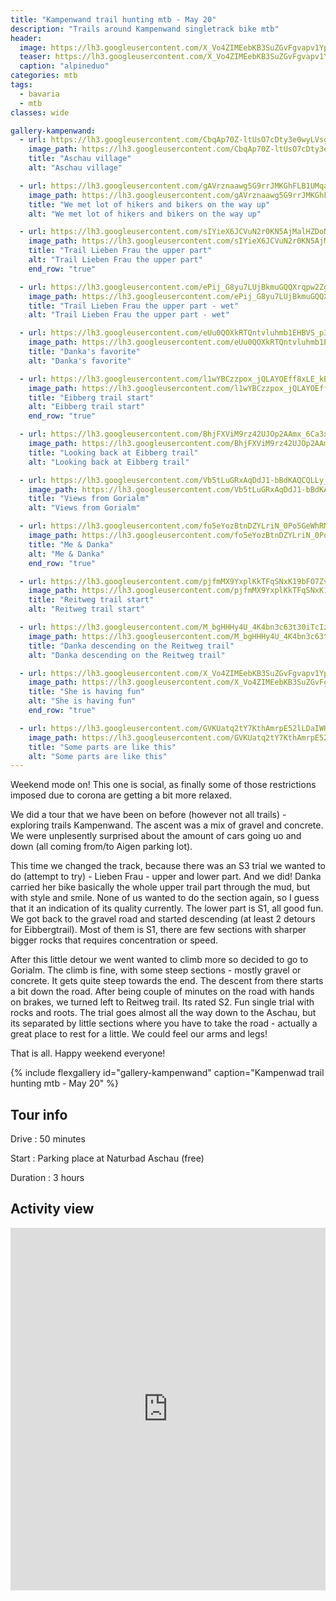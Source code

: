 ```yaml
---
title: "Kampenwand trail hunting mtb - May 20"
description: "Trails around Kampenwand singletrack bike mtb"
header:
  image: https://lh3.googleusercontent.com/X_Vo4ZIMEebKB3SuZGvFgvapv1YplUMjocOHJMhNoEdk6kpefPVGUaB7o624tjNhzCVwZQNwEr6x8qjFXKNHR4Jua8tTxSWFDzr8dFQUR4nVQtN7Dz03IEWaQ-PQK8OzNfVSWDqbiyXzm5-RPCVoKSkaZ_dr8J1Ad4NVWCs9I1zEYqbBTdAKAp8u0Uk5KSfKpwqKv-Ye4sSyiyTUxgi_hvJYkroTkY3TLzdADMXqO1Ik_AN0QXYNCnaf_rjMPRIBEld0PZsuYLA81UZuAKou8B_-Euuc-6MDHuzKTh5dJYSfUER3RYaA0ww4TuOl3LlROCqUf5FT38VXQqCer80d42If4t2qVkI_5nJyqsFykMz9djXjgIZ69tF_73TGqEjyMWrpcSuHlrGPOAYvNKczClIOJJZ7azWFwL7-5qrBy0Pp36rWtgMtLQ8MrJOitTzLbwFVXcpUcN-bzZWEXWjAy8aJoONMBgkTmWMEfVw1qlL4iUR-FJqRCZJxirZGLZRWO30qrvbPr8EzUujphFxoQa5pbgWdiqSRRZoFjfQSFlLAgXeydzhefs79FN0PssdqU9OWIjKX6Bmk888ToweKye9JEcoB6TwyvSzNr8YB5IHNMSAfsxYJxV38mtVBjvjJQEeRw4ER-tmLJs4p41Whr09zTQL-ODkFp6RsJ-bNtQ9_niZVFv0bPJ6svcCurkb4qAJv9qyNKIGf-i6wUa43aEskc61vNpW6RO9OWB7wrGxB0sZbL5lv6A4V=w1548-h1297-no?authuser=0
  teaser: https://lh3.googleusercontent.com/X_Vo4ZIMEebKB3SuZGvFgvapv1YplUMjocOHJMhNoEdk6kpefPVGUaB7o624tjNhzCVwZQNwEr6x8qjFXKNHR4Jua8tTxSWFDzr8dFQUR4nVQtN7Dz03IEWaQ-PQK8OzNfVSWDqbiyXzm5-RPCVoKSkaZ_dr8J1Ad4NVWCs9I1zEYqbBTdAKAp8u0Uk5KSfKpwqKv-Ye4sSyiyTUxgi_hvJYkroTkY3TLzdADMXqO1Ik_AN0QXYNCnaf_rjMPRIBEld0PZsuYLA81UZuAKou8B_-Euuc-6MDHuzKTh5dJYSfUER3RYaA0ww4TuOl3LlROCqUf5FT38VXQqCer80d42If4t2qVkI_5nJyqsFykMz9djXjgIZ69tF_73TGqEjyMWrpcSuHlrGPOAYvNKczClIOJJZ7azWFwL7-5qrBy0Pp36rWtgMtLQ8MrJOitTzLbwFVXcpUcN-bzZWEXWjAy8aJoONMBgkTmWMEfVw1qlL4iUR-FJqRCZJxirZGLZRWO30qrvbPr8EzUujphFxoQa5pbgWdiqSRRZoFjfQSFlLAgXeydzhefs79FN0PssdqU9OWIjKX6Bmk888ToweKye9JEcoB6TwyvSzNr8YB5IHNMSAfsxYJxV38mtVBjvjJQEeRw4ER-tmLJs4p41Whr09zTQL-ODkFp6RsJ-bNtQ9_niZVFv0bPJ6svcCurkb4qAJv9qyNKIGf-i6wUa43aEskc61vNpW6RO9OWB7wrGxB0sZbL5lv6A4V=w800-h300-no?authuser=0
  caption: "alpineduo"
categories: mtb
tags:
  - bavaria
  - mtb
classes: wide

gallery-kampenwand:
  - url: https://lh3.googleusercontent.com/CbqAp70Z-ltUsO7cDty3e0wyLVsgjsC24AxgAb8boAd4eMeGHKKdwtcHVHysUo2AriEf0b12-5SgKcJ08My3bjxhAi4pLaBFB3HQNSUQvCCHM8GxZKQEXSTOeZ7giZMxWsw_2g8rJaMdqU9zXfMTtQ8THHZXqbf0hQxtNRaB4M1EVoK0Z018AUYqD6xVSgd__mZG0HOmX8MK7urbHRiKh-prfCwXb274FaZpPbasMkPA_JrzvqP-NhuXGDngvKLy5ZTThNJqRS5Cd18pUTLNL4ERW2otYZmGQXYM7btQv3Nkm3yW8E49YpEtwqZ8AQjpDoGDf_o8BnEZYz0PH6eLMr6rQdDhlZbPsasItSeh8CZ6QDFpyNUCdcgmP2tKbo834mCwLTzKmUyhwX-k_ZsJOuI18V0AnwJZ5B2FMrNySQ3YsYm6lTUdXw_6seSzFNJLZtPToOp6I4Y4InYfOaHIM2NwWTtANnjR9UYkoghG1iZQQEmWGjXvcCPmodgtAHRILNzQRQslv91cDqH_pZorfeKGJMpA8Jr-Xx6ljwlpsWqGEpOrSO2wzFUzcu5N9RcC8c8gB7sBNaVEGw89y1v1ymI1dNh9t2DvphoGJT9HPXlIt_ZMm1mwiFx7ITLVS3jWE-Oij4K0zCvXbqcqgrs3L8_UNEODoa3Um22W8jZZkx94JeO0lpzVB9r5AlFpV6llcMWwyLpdA6Pc9LtZabS40GNZESOUiM9EVid75fG7Hqc0foxB134nSAHz=w1730-h1297-no?authuser=0
    image_path: https://lh3.googleusercontent.com/CbqAp70Z-ltUsO7cDty3e0wyLVsgjsC24AxgAb8boAd4eMeGHKKdwtcHVHysUo2AriEf0b12-5SgKcJ08My3bjxhAi4pLaBFB3HQNSUQvCCHM8GxZKQEXSTOeZ7giZMxWsw_2g8rJaMdqU9zXfMTtQ8THHZXqbf0hQxtNRaB4M1EVoK0Z018AUYqD6xVSgd__mZG0HOmX8MK7urbHRiKh-prfCwXb274FaZpPbasMkPA_JrzvqP-NhuXGDngvKLy5ZTThNJqRS5Cd18pUTLNL4ERW2otYZmGQXYM7btQv3Nkm3yW8E49YpEtwqZ8AQjpDoGDf_o8BnEZYz0PH6eLMr6rQdDhlZbPsasItSeh8CZ6QDFpyNUCdcgmP2tKbo834mCwLTzKmUyhwX-k_ZsJOuI18V0AnwJZ5B2FMrNySQ3YsYm6lTUdXw_6seSzFNJLZtPToOp6I4Y4InYfOaHIM2NwWTtANnjR9UYkoghG1iZQQEmWGjXvcCPmodgtAHRILNzQRQslv91cDqH_pZorfeKGJMpA8Jr-Xx6ljwlpsWqGEpOrSO2wzFUzcu5N9RcC8c8gB7sBNaVEGw89y1v1ymI1dNh9t2DvphoGJT9HPXlIt_ZMm1mwiFx7ITLVS3jWE-Oij4K0zCvXbqcqgrs3L8_UNEODoa3Um22W8jZZkx94JeO0lpzVB9r5AlFpV6llcMWwyLpdA6Pc9LtZabS40GNZESOUiM9EVid75fG7Hqc0foxB134nSAHz=w400-h300-no?authuser=0
    title: "Aschau village"
    alt: "Aschau village"

  - url: https://lh3.googleusercontent.com/gAVrznaawg5G9rrJMKGhFLB1UMqamjwbIi0EDFh8a51lAUpJ6i1ji3V2neslyIktZC-I8dYJkpSW5UF6rlmHRUeOo7VjFRl6X5cxciS8kygPRSNTBLXJoZmjPBqm3XzSTldv1suetoNeV_6iB5Xc4u-8WWAcCbiVdfTTS5hp237YbEBvrimdNAGFgGpEwEyCt6RILgP6Evx2PyRYNMXGYvfeAIw_mHIHeGiUSLooENQja0D9cD5AYuB1TRxhogXeaq7weHWUUMmZ1nxwL_eN20R5f4JzpYcFSBicCR1YUD66zrBfFCLEvjpsJ2Ee7Qk7DtcVKPW9Kw4UXjMzI6KCoOc9zYm9hQbI0AwhhUtzzr71a4wzcQhsl2Gr5fwowrAy2B4gi9eYfNs5_5ab33-1LrsJBCJxVfnCmKsiTrOILWwA4wRh-kUZ52GRHPhaFEIf47O9IniIJ9Vm_fRib4e1o8uKWKeUbpqYi9Fg3US_T0yJLYLYl8zO1i_eBy7-tNbsbh56VAKjzaIQUNRNida_3Y4FFTub-sTh3WP1m9-ZZz381OERmUVKI2tnTIvMz4Q1B_S7voApunScSbBPuiUoXOZHXaO46VLKhO3HHNBEQmbNAdLRJcBHWzzKIf54Bqtx_dEojbb5aZya09G9-Z2Vzy-ibmKCnYaJHYAtmKytRDyBJNcxVK_e1W1XDCDi98qAz7S4QdxfIBHQj3kkuSprfpFryvUkHVMn83NHiEvkuc-atpf-sApRB9VQ=w973-h1297-no?authuser=0
    image_path: https://lh3.googleusercontent.com/gAVrznaawg5G9rrJMKGhFLB1UMqamjwbIi0EDFh8a51lAUpJ6i1ji3V2neslyIktZC-I8dYJkpSW5UF6rlmHRUeOo7VjFRl6X5cxciS8kygPRSNTBLXJoZmjPBqm3XzSTldv1suetoNeV_6iB5Xc4u-8WWAcCbiVdfTTS5hp237YbEBvrimdNAGFgGpEwEyCt6RILgP6Evx2PyRYNMXGYvfeAIw_mHIHeGiUSLooENQja0D9cD5AYuB1TRxhogXeaq7weHWUUMmZ1nxwL_eN20R5f4JzpYcFSBicCR1YUD66zrBfFCLEvjpsJ2Ee7Qk7DtcVKPW9Kw4UXjMzI6KCoOc9zYm9hQbI0AwhhUtzzr71a4wzcQhsl2Gr5fwowrAy2B4gi9eYfNs5_5ab33-1LrsJBCJxVfnCmKsiTrOILWwA4wRh-kUZ52GRHPhaFEIf47O9IniIJ9Vm_fRib4e1o8uKWKeUbpqYi9Fg3US_T0yJLYLYl8zO1i_eBy7-tNbsbh56VAKjzaIQUNRNida_3Y4FFTub-sTh3WP1m9-ZZz381OERmUVKI2tnTIvMz4Q1B_S7voApunScSbBPuiUoXOZHXaO46VLKhO3HHNBEQmbNAdLRJcBHWzzKIf54Bqtx_dEojbb5aZya09G9-Z2Vzy-ibmKCnYaJHYAtmKytRDyBJNcxVK_e1W1XDCDi98qAz7S4QdxfIBHQj3kkuSprfpFryvUkHVMn83NHiEvkuc-atpf-sApRB9VQ=w300-h400-no?authuser=0
    title: "We met lot of hikers and bikers on the way up"
    alt: "We met lot of hikers and bikers on the way up"

  - url: https://lh3.googleusercontent.com/sIYieX6JCVuN2r0KN5AjMalHZDoNAb_XxWsqKSVhySepF9cqZQ4LMdvYbT4cwnKsubveIICEv4gnZxiAqoid0nT4iBgteGArxCpRuDKySg2PYY7eVJBMdp-f3RhHcts9Pf_NhMe_u31si1lwWUKbO2f6rlgj75sWvgupGA4yJYS7veVKbTl6cnzU8thAccEUH9JjMKc2EmfENTFcD5g1P1tC_Mb9ZDzyVtI_xez6faLex-Uq7hjEfd3H7Wh0m1dBXCNUrVFiz5d5Og1K4LjzC4swHwy_tW5aBAw2qTFgFn625IqvT6pnlRc1406NJO08OeESQ1th8jnbSmcx8BtXXEmeqbJJhDqY5XQMZYKvABRlZ5SphFF16x1zv_b1yrID0R21JK2GPeQiZPOF2WeY1pCVCz6VlOIIpgOyiWR079PvYl2o-IhhJ6cg5ACxlfPoJx3_OZycFW8lM6iOsAiDCvtuMVpi0ncp82TEkUR7h8M1vqBkksoxc8NQQlrsrnf7D7DvCFjQnbOeUCwSHPxybGYZWk5BuKyfxfo3VkjCiLnqZ0RGkSEuq0UP0I3w3Gvv_5_fWQ85acI1QIVhluD1FubPs84jT4soPQaCyBmYZzFzJYUSF3DNwRpJCc9hhAFLwFZPT_xmDMm5oVMCucKya0gKlq_MgKS_x5NIebe58sFueDKkrQZv1vN71vR4YD0wgYX2Mt64mAkLdRpMRX7WEWZN1-hmSmnVgpzh-lQdDlfvnkaf6cR_NLna=w973-h1297-no?authuser=0
    image_path: https://lh3.googleusercontent.com/sIYieX6JCVuN2r0KN5AjMalHZDoNAb_XxWsqKSVhySepF9cqZQ4LMdvYbT4cwnKsubveIICEv4gnZxiAqoid0nT4iBgteGArxCpRuDKySg2PYY7eVJBMdp-f3RhHcts9Pf_NhMe_u31si1lwWUKbO2f6rlgj75sWvgupGA4yJYS7veVKbTl6cnzU8thAccEUH9JjMKc2EmfENTFcD5g1P1tC_Mb9ZDzyVtI_xez6faLex-Uq7hjEfd3H7Wh0m1dBXCNUrVFiz5d5Og1K4LjzC4swHwy_tW5aBAw2qTFgFn625IqvT6pnlRc1406NJO08OeESQ1th8jnbSmcx8BtXXEmeqbJJhDqY5XQMZYKvABRlZ5SphFF16x1zv_b1yrID0R21JK2GPeQiZPOF2WeY1pCVCz6VlOIIpgOyiWR079PvYl2o-IhhJ6cg5ACxlfPoJx3_OZycFW8lM6iOsAiDCvtuMVpi0ncp82TEkUR7h8M1vqBkksoxc8NQQlrsrnf7D7DvCFjQnbOeUCwSHPxybGYZWk5BuKyfxfo3VkjCiLnqZ0RGkSEuq0UP0I3w3Gvv_5_fWQ85acI1QIVhluD1FubPs84jT4soPQaCyBmYZzFzJYUSF3DNwRpJCc9hhAFLwFZPT_xmDMm5oVMCucKya0gKlq_MgKS_x5NIebe58sFueDKkrQZv1vN71vR4YD0wgYX2Mt64mAkLdRpMRX7WEWZN1-hmSmnVgpzh-lQdDlfvnkaf6cR_NLna=w300-h400-no?authuser=0
    title: "Trail Lieben Frau the upper part"
    alt: "Trail Lieben Frau the upper part"
    end_row: "true"

  - url: https://lh3.googleusercontent.com/ePij_G8yu7LUjBkmuGQQXrqpw2ZgIAs1tsvGQ2cO3Zs49_yrxm0WAKmxW9ZRlG9pE1PVSDMoG17G3NS1WoGLVlIaqXipsyNgmn8q6e1__NZtYsmIvPy7n6F4AU3_5yP_VNkOE3K_qWPetSsJMwM3yxAII_TcX2-QUKKl7xT7SzEE4bCcG5S_k6-eXU76n4qRhYVVhEDf-z_pvPsHcFMpboAIvo4caN4gaJCxaZa43DrFyTIBuL30vIe2uT2LUAtPMQ3KZQkYkhI8WWejQxgvUe9MF19U0S8gdhJrsfhre1bNdBPbUfo98kUCuwCnMJBaRbNk3OJi8sRAgd2t_zm6owuYtC-P4IqsKylnpk5VV0oSuiY8k_D-n3loZHb50uBw7n6SuaZ-KWn-bb1sYp55WgNptpCl7lzwuVTr-uDzdLRPJt14wMxTftncjtdMivtghmG9MqS_JaMbukoslTxF4SNucB0-fIANrOV8CTEZ_o1KFXhGgCbN8gO7GY8KShH7Ai_sd10Qk6yIfx0TpMOXN6tlssNHwwsjYGUR1mPZ7COXrXSnM__c9lKGP6uG9EOwoZ3dSbVeuBpRvBEski943KCL42ucD4ffNkr4yUKtqF_-lfWLNlg0MrXRItS82-f_Ud8f6P77CiMMpYDECjArd4ABeJAqXKxILOlfcvmF_QEnAR2bOOvum-ZLgfwY5BN85Ok32dsxNL1EvG0D_DwO1lJlrKTv7a_yg-TdAC-zA3I8CWwL9p3vBi3E=w973-h1297-no?authuser=0
    image_path: https://lh3.googleusercontent.com/ePij_G8yu7LUjBkmuGQQXrqpw2ZgIAs1tsvGQ2cO3Zs49_yrxm0WAKmxW9ZRlG9pE1PVSDMoG17G3NS1WoGLVlIaqXipsyNgmn8q6e1__NZtYsmIvPy7n6F4AU3_5yP_VNkOE3K_qWPetSsJMwM3yxAII_TcX2-QUKKl7xT7SzEE4bCcG5S_k6-eXU76n4qRhYVVhEDf-z_pvPsHcFMpboAIvo4caN4gaJCxaZa43DrFyTIBuL30vIe2uT2LUAtPMQ3KZQkYkhI8WWejQxgvUe9MF19U0S8gdhJrsfhre1bNdBPbUfo98kUCuwCnMJBaRbNk3OJi8sRAgd2t_zm6owuYtC-P4IqsKylnpk5VV0oSuiY8k_D-n3loZHb50uBw7n6SuaZ-KWn-bb1sYp55WgNptpCl7lzwuVTr-uDzdLRPJt14wMxTftncjtdMivtghmG9MqS_JaMbukoslTxF4SNucB0-fIANrOV8CTEZ_o1KFXhGgCbN8gO7GY8KShH7Ai_sd10Qk6yIfx0TpMOXN6tlssNHwwsjYGUR1mPZ7COXrXSnM__c9lKGP6uG9EOwoZ3dSbVeuBpRvBEski943KCL42ucD4ffNkr4yUKtqF_-lfWLNlg0MrXRItS82-f_Ud8f6P77CiMMpYDECjArd4ABeJAqXKxILOlfcvmF_QEnAR2bOOvum-ZLgfwY5BN85Ok32dsxNL1EvG0D_DwO1lJlrKTv7a_yg-TdAC-zA3I8CWwL9p3vBi3E=w300-h400-no?authuser=0
    title: "Trail Lieben Frau the upper part - wet"
    alt: "Trail Lieben Frau the upper part - wet"

  - url: https://lh3.googleusercontent.com/eUu0QOXkRTQntvluhmb1EHBVS_p3qM262uriYdsyRlggW4iqNK2hrmcfOQ03CDPArN_C88qsULhE8R46jqLv4gIk8bydP2kdyRUkKi-0y2d5VfDAWb4voRyxqZvocBl-qv0PpYuuSX3rDENDdciiIUpej1cDQCKPdrpHEUQ_5QIV8unxjEikXKLDsdT4i2Z4hDC1Z_cExOIl4opMSD5k2NRPFi_Y9HmBZMLaZce5Z7k-QK5_12Pp6o1V8LiAHN1SgPN6m76rN67FhmEv9QpyeUf3FhdVDutZuCP6_8hNPscDhI4kuEZpgj5QgEYEfFxcf5gscwofs-0QbeFpy65mWJnX45rQF7qzKQJUcf_K327jNeO5uzvTg_SgOTG5iMbK5zp8FyxArJoOlV18erXvHVZMxfk-6G2RbeUPDeZMVDP79KcyIBknvl3k9kl17lhHv7qfgX6AzA6igtSRtM0zfjeTaPimew3LihmLDZrlmCLieRJKfZmTvIN1_2DeH-bvfpKT28-ynQ-WLn7bKTG2TOaDYgwBs8QGRBZHIa0Esh_RnmyMUiQkDD1bpw4IGfXK1c1d-3jKuaiQwmtM6oVItHw1Oxfo1kqEY7uwwY6vBoY0xth0U3FCCcA7O9S_i3pM5PnYNFp-HnQu6QSC50tW3Had838aTBrEyFyOuq5GugRfNdFWUfp28u4ECcw1DkxO4tuBm8JAjVOWUIqVlV0HSmmwb8A8olOBF-Iej8DiPoYzxZABBWTzHmhJ=w973-h1297-no?authuser=0
    image_path: https://lh3.googleusercontent.com/eUu0QOXkRTQntvluhmb1EHBVS_p3qM262uriYdsyRlggW4iqNK2hrmcfOQ03CDPArN_C88qsULhE8R46jqLv4gIk8bydP2kdyRUkKi-0y2d5VfDAWb4voRyxqZvocBl-qv0PpYuuSX3rDENDdciiIUpej1cDQCKPdrpHEUQ_5QIV8unxjEikXKLDsdT4i2Z4hDC1Z_cExOIl4opMSD5k2NRPFi_Y9HmBZMLaZce5Z7k-QK5_12Pp6o1V8LiAHN1SgPN6m76rN67FhmEv9QpyeUf3FhdVDutZuCP6_8hNPscDhI4kuEZpgj5QgEYEfFxcf5gscwofs-0QbeFpy65mWJnX45rQF7qzKQJUcf_K327jNeO5uzvTg_SgOTG5iMbK5zp8FyxArJoOlV18erXvHVZMxfk-6G2RbeUPDeZMVDP79KcyIBknvl3k9kl17lhHv7qfgX6AzA6igtSRtM0zfjeTaPimew3LihmLDZrlmCLieRJKfZmTvIN1_2DeH-bvfpKT28-ynQ-WLn7bKTG2TOaDYgwBs8QGRBZHIa0Esh_RnmyMUiQkDD1bpw4IGfXK1c1d-3jKuaiQwmtM6oVItHw1Oxfo1kqEY7uwwY6vBoY0xth0U3FCCcA7O9S_i3pM5PnYNFp-HnQu6QSC50tW3Had838aTBrEyFyOuq5GugRfNdFWUfp28u4ECcw1DkxO4tuBm8JAjVOWUIqVlV0HSmmwb8A8olOBF-Iej8DiPoYzxZABBWTzHmhJ=w300-h400-no?authuser=0
    title: "Danka's favorite"
    alt: "Danka's favorite"

  - url: https://lh3.googleusercontent.com/l1wYBCzzpox_jQLAYOEff8xLE_kBsuzqa8znSfi-KtpHxAnlt1jcgaud1wAhKSZaSx92V8WIRAxLXUT0uF6bI3BSIxO0ITamUsmDmfJfZfhOHyn2TqaMxTPM2n2O-u97ccrHOh8-hCjOZ9az9Hp8PXVxo06slw-tLdY5wkyfVa0nMnJqqHADBC2KZK7VjHzIMMmIdZIWGOeaFZ0LYDsnh8PtU5bNIWQ_wx6Dry1DC3DMPG8JLx0PEYnWOOjP9tGKivooKQ0_hD7w0iiHnrEYRZ5aav0iKOYIZEboUHeIlr4qq55dRTaNVXeV7VEfBia6wBHxdzqTEGeHCnDXrPyJrPsGVm4HbkQEK9j2oPp3pJ7VDdfX_Bi6Bjqk7GPcYqfO651pwMo3lxtpztLn9JFszpp1MhXh_lE4wBCk2cAvN2W5nr9vGUgauKEY-qJOmI_G-bB3GsMMtBz4zpxYUKZfX2o_m8ZsvW13kFWMXrFBm8XY44U13BsltUM9IgmDsxG_7WRVjWTf9Fx74ShGqXLNzyPK4ZzjsXA366pmKSVw2ggQgdXk2JxWImp6FAfHo9yG8lmSGGifFED3vUQAd7MrrGRNGGA9KTgPyW8YpLtlmN05cKRxSfEyi0jtNnNCHvxwClHXsOQEWMiBzQLMig6gAiIixwMrm4SFDXGqXvYmCRy8IzX5YsRzqINxiYWBK39Rbpd7m8xaNvPTrj_86ePkBnoqva5ZkU9TV8XgKe-5LtDwFmrTLVqTC3aY=w973-h1297-no?authuser=0
    image_path: https://lh3.googleusercontent.com/l1wYBCzzpox_jQLAYOEff8xLE_kBsuzqa8znSfi-KtpHxAnlt1jcgaud1wAhKSZaSx92V8WIRAxLXUT0uF6bI3BSIxO0ITamUsmDmfJfZfhOHyn2TqaMxTPM2n2O-u97ccrHOh8-hCjOZ9az9Hp8PXVxo06slw-tLdY5wkyfVa0nMnJqqHADBC2KZK7VjHzIMMmIdZIWGOeaFZ0LYDsnh8PtU5bNIWQ_wx6Dry1DC3DMPG8JLx0PEYnWOOjP9tGKivooKQ0_hD7w0iiHnrEYRZ5aav0iKOYIZEboUHeIlr4qq55dRTaNVXeV7VEfBia6wBHxdzqTEGeHCnDXrPyJrPsGVm4HbkQEK9j2oPp3pJ7VDdfX_Bi6Bjqk7GPcYqfO651pwMo3lxtpztLn9JFszpp1MhXh_lE4wBCk2cAvN2W5nr9vGUgauKEY-qJOmI_G-bB3GsMMtBz4zpxYUKZfX2o_m8ZsvW13kFWMXrFBm8XY44U13BsltUM9IgmDsxG_7WRVjWTf9Fx74ShGqXLNzyPK4ZzjsXA366pmKSVw2ggQgdXk2JxWImp6FAfHo9yG8lmSGGifFED3vUQAd7MrrGRNGGA9KTgPyW8YpLtlmN05cKRxSfEyi0jtNnNCHvxwClHXsOQEWMiBzQLMig6gAiIixwMrm4SFDXGqXvYmCRy8IzX5YsRzqINxiYWBK39Rbpd7m8xaNvPTrj_86ePkBnoqva5ZkU9TV8XgKe-5LtDwFmrTLVqTC3aY=w300-h400-no?authuser=0
    title: "Eibberg trail start"
    alt: "Eibberg trail start"
    end_row: "true"

  - url: https://lh3.googleusercontent.com/BhjFXViM9rz42UJOp2AAmx_6Ca3xytQ3lSkaKRN2byXoJkQx-whN_ENpOd_lQvJy7y0re_EOMjDNSZNIxrFRB4adf5-K-JsTmoKlDNplyUY6zOl683bxdciDe8zsH89RIsKp25OiIlQb1N-hqA-A2idc6Xd3YmkbOjam7QljOOaaufiryNMhHTQolIzGjLAfH_7DPkEReLgd2R1o3LPjjQZSqORtt6z1Ne8mIbV0SbIxN7Z-XeSuCHdSowS1Zp-Nd0tlTV0IeI81I_2gq_fjv5KD0c515fHeFBzfWPrf5z6R-6TVnLOoHpjhUSG1lPADactFbXLep5-7Wtc1pa0AN27Om-CjTdqKNrTXCmXiH2yShdoCjrEDl1UDnKncOLdASgSH23KYrUZegif4002Nxza8mY7gciukVqeDEnpJp2jAoqV103spWngPyJ42_iqMH6iruLTHGuv8zKoaHQQj5QTRi3GO_F2MPO1fOPtucblBjZgZCYuBABAYDwd-LBQ-t51RzM2PP10u7sOACi39jW45CEWJjagAv2t6IMzYWIfKRIiDJWxzOV5DlmC0IQc575AIlan6Q54sYnA1zegHuIjAWWI6ZCA_K4Ti7CVch-SLOC0BYWEzbIVb6Ld_syPnwrQAFImgWz2q3pAoSiyquKBLTymCb20kx3hTLrM2EQxsiAldAgZwdhs2mWTpAqmcF0Js28rxLPMNcKS_LOUvJnmeyWkhD2aaUmiJSiuFqtzJgDxB8O8YrGVZ=w973-h1297-no?authuser=0
    image_path: https://lh3.googleusercontent.com/BhjFXViM9rz42UJOp2AAmx_6Ca3xytQ3lSkaKRN2byXoJkQx-whN_ENpOd_lQvJy7y0re_EOMjDNSZNIxrFRB4adf5-K-JsTmoKlDNplyUY6zOl683bxdciDe8zsH89RIsKp25OiIlQb1N-hqA-A2idc6Xd3YmkbOjam7QljOOaaufiryNMhHTQolIzGjLAfH_7DPkEReLgd2R1o3LPjjQZSqORtt6z1Ne8mIbV0SbIxN7Z-XeSuCHdSowS1Zp-Nd0tlTV0IeI81I_2gq_fjv5KD0c515fHeFBzfWPrf5z6R-6TVnLOoHpjhUSG1lPADactFbXLep5-7Wtc1pa0AN27Om-CjTdqKNrTXCmXiH2yShdoCjrEDl1UDnKncOLdASgSH23KYrUZegif4002Nxza8mY7gciukVqeDEnpJp2jAoqV103spWngPyJ42_iqMH6iruLTHGuv8zKoaHQQj5QTRi3GO_F2MPO1fOPtucblBjZgZCYuBABAYDwd-LBQ-t51RzM2PP10u7sOACi39jW45CEWJjagAv2t6IMzYWIfKRIiDJWxzOV5DlmC0IQc575AIlan6Q54sYnA1zegHuIjAWWI6ZCA_K4Ti7CVch-SLOC0BYWEzbIVb6Ld_syPnwrQAFImgWz2q3pAoSiyquKBLTymCb20kx3hTLrM2EQxsiAldAgZwdhs2mWTpAqmcF0Js28rxLPMNcKS_LOUvJnmeyWkhD2aaUmiJSiuFqtzJgDxB8O8YrGVZ=w300-h400-no?authuser=0
    title: "Looking back at Eibberg trail"
    alt: "Looking back at Eibberg trail"

  - url: https://lh3.googleusercontent.com/Vb5tLuGRxAqDdJ1-bBdKAQCQLLy_BOzAfWAnjwGZHWQlHhdSPls6D6ZVnqX_qg-4-jz1TtVSu7vNtHlxr97bZzK9GKIZeh0WEtFU64DiNhgirIiQEsQS0sii2sXT0cv1Y2ZVycugC3E-zO9O8KRcshDRKZfB57jpo3Q3AVz9X1SocPtFktOUs_zi8xd8hQLVPnZ-skxjNX5tyf9bVxkjJL86H33RWfUExj3aSBk-XMibdLaiwHvaXkSjZfPfGhnjR1BEgzfyW_Wh_oCSSIP4sSvZgtInk8mjUGKDbWbnZZ7xDMcnPCY__gTIDMhBGr7G0BJlf9GmygX4dRYN6Ek8P6xpF9TDLgv-iGyFOE9_m1YXzBQKs1Jqd0Hg2TQjHZ81oOq8ir-sGSSf-9vjuKMf5xCSiAwNBhlDMNtqUOw6r0zN7ANGszAuITim46mAjtBLqdkVydETpzsE7lQfqrJNpPXuff78RfDp9iLYdVtHLtCTErcrFzpJqtLyOn5nFjyTx-ie0Vkj8NXmqWyekALpb2C5jn7HNF3W9abrvTFzsccL1fscC9aeVlDwleepYzVATDjAIac4wizUkTNrSAwEXQZRqR_WMP3FNcGd_gvUFtn0hpOWcEvYglj1A2lsbvxsISeufpD-RCZ_3200tIOUpQESZL5-wqTbvzfctWkpufJXH5Ynq56HG1uY-ZylLJb9oSuhUGm_o0AXtZCS-5x894riLEMs5tfhsmFwmOsulP8mMu-Ov9yqP9yX=w973-h1297-no?authuser=0
    image_path: https://lh3.googleusercontent.com/Vb5tLuGRxAqDdJ1-bBdKAQCQLLy_BOzAfWAnjwGZHWQlHhdSPls6D6ZVnqX_qg-4-jz1TtVSu7vNtHlxr97bZzK9GKIZeh0WEtFU64DiNhgirIiQEsQS0sii2sXT0cv1Y2ZVycugC3E-zO9O8KRcshDRKZfB57jpo3Q3AVz9X1SocPtFktOUs_zi8xd8hQLVPnZ-skxjNX5tyf9bVxkjJL86H33RWfUExj3aSBk-XMibdLaiwHvaXkSjZfPfGhnjR1BEgzfyW_Wh_oCSSIP4sSvZgtInk8mjUGKDbWbnZZ7xDMcnPCY__gTIDMhBGr7G0BJlf9GmygX4dRYN6Ek8P6xpF9TDLgv-iGyFOE9_m1YXzBQKs1Jqd0Hg2TQjHZ81oOq8ir-sGSSf-9vjuKMf5xCSiAwNBhlDMNtqUOw6r0zN7ANGszAuITim46mAjtBLqdkVydETpzsE7lQfqrJNpPXuff78RfDp9iLYdVtHLtCTErcrFzpJqtLyOn5nFjyTx-ie0Vkj8NXmqWyekALpb2C5jn7HNF3W9abrvTFzsccL1fscC9aeVlDwleepYzVATDjAIac4wizUkTNrSAwEXQZRqR_WMP3FNcGd_gvUFtn0hpOWcEvYglj1A2lsbvxsISeufpD-RCZ_3200tIOUpQESZL5-wqTbvzfctWkpufJXH5Ynq56HG1uY-ZylLJb9oSuhUGm_o0AXtZCS-5x894riLEMs5tfhsmFwmOsulP8mMu-Ov9yqP9yX=w300-h400-no?authuser=0
    title: "Views from Gorialm"
    alt: "Views from Gorialm"

  - url: https://lh3.googleusercontent.com/fo5eYozBtnDZYLriN_0Po5GeWhRMMpu-x1UVxSXKKW5x9uDH9hTk2A480Cn-j271pTjXUOxA-FycV2-Ogi6i3MdU8kdR91AdoX8BIPVb-f0a0BxGRI0ViGRJdIkgfj1hTR3Uh-q-LOjphAzCa-JlvgHdx1xg9RS54YIR3QgpVt90oSscMcwAFJfO8QxWk16NkRKAv8l6eaaq1g-Gh9RjoHE9rnlRoqkUb4pFkFRFJi6JHQUSoJLPrXWAEM8WLxdpFMDLdteeoCw0XsofPgA_2JJQ0C_x6QUO1lBV_JEaPdNVQkcBHzoM3895velqpO0QxoF8N_aqLZN3YiD8ELwjU4HSiEpeJGPZZfq1unrlY7fSBtGTbcb5OId8A4duyDpNEcVCvF9xrZG9Q6r9v78ILUVHueRmUGRkxcZwybB8W_zq7kYnKG1-23ticzO9vA2bkcng5hLaaG08DYbGBqyLNcDRqvWtYxavau-QdUiDFOB4Pg29yRNhTiRAz7e9ISf7I18UABe7ZbcOGRrBqyM42tp-UxcpB2klfyJrNgb1kl9v0yaTNONCfzS1hLvqoUs7YDZlWnjJYJ0w5uFsnALDisD5nhNAr8XZeuEGZaU0GB89EVoIE_orC5EQboocM4pz_Vz4dO2b8CQ5sPaDJHGNlyhAvEeLRkw-FITlslslDb_HsQosHVpc2uGDkHcGOZKO9THfDZ1kCFnMSPW__YrBXj5ZiooiDalxMP-Fx17iUC468Qfei6Gd6DS8=w1740-h1297-no?authuser=0
    image_path: https://lh3.googleusercontent.com/fo5eYozBtnDZYLriN_0Po5GeWhRMMpu-x1UVxSXKKW5x9uDH9hTk2A480Cn-j271pTjXUOxA-FycV2-Ogi6i3MdU8kdR91AdoX8BIPVb-f0a0BxGRI0ViGRJdIkgfj1hTR3Uh-q-LOjphAzCa-JlvgHdx1xg9RS54YIR3QgpVt90oSscMcwAFJfO8QxWk16NkRKAv8l6eaaq1g-Gh9RjoHE9rnlRoqkUb4pFkFRFJi6JHQUSoJLPrXWAEM8WLxdpFMDLdteeoCw0XsofPgA_2JJQ0C_x6QUO1lBV_JEaPdNVQkcBHzoM3895velqpO0QxoF8N_aqLZN3YiD8ELwjU4HSiEpeJGPZZfq1unrlY7fSBtGTbcb5OId8A4duyDpNEcVCvF9xrZG9Q6r9v78ILUVHueRmUGRkxcZwybB8W_zq7kYnKG1-23ticzO9vA2bkcng5hLaaG08DYbGBqyLNcDRqvWtYxavau-QdUiDFOB4Pg29yRNhTiRAz7e9ISf7I18UABe7ZbcOGRrBqyM42tp-UxcpB2klfyJrNgb1kl9v0yaTNONCfzS1hLvqoUs7YDZlWnjJYJ0w5uFsnALDisD5nhNAr8XZeuEGZaU0GB89EVoIE_orC5EQboocM4pz_Vz4dO2b8CQ5sPaDJHGNlyhAvEeLRkw-FITlslslDb_HsQosHVpc2uGDkHcGOZKO9THfDZ1kCFnMSPW__YrBXj5ZiooiDalxMP-Fx17iUC468Qfei6Gd6DS8=w400-h300-no?authuser=0
    title: "Me & Danka"
    alt: "Me & Danka"
    end_row: "true"

  - url: https://lh3.googleusercontent.com/pjfmMX9YxplKkTFqSNxK19bFO7ZvUOpsn2Qh0jPgF5T72W4oMPB3NUjzxMpBuZQtz79q_-gULs6kOXq-DF13h2b8inH_HSYKQTG4yJUB-abJf4SSvZSjD_6VHRe41OP9CF5OAIKqLSrRpLqf0zwOxr0CmE5FzuOVjworc1WouiUmSrGL0zJx9rnbJMd2aP4BPqD-JBoiNJxUFGqfTwCTYHFyAWbDzpslSGlFqQEnmOh-rd9pMvhk2u6SSJPxgDDycomMSar-RpMBwHSIl5b3LolKLj6Uueongn1Ey2Nz8NHVG2XYRSOYcySB6p8-3uLlHi8-jYxf4JgfOUHCuoiqSnTMAT14Y4mAaHqbiZGALC5f3aC8UV92tURoqCIkrk9m9BUFQfb3PWnkpSChbSI3s2hWWz-47rUqA1Tcu8DTr4eO8BOFV9oR6V3X3b-VgW8wCyJ5mRkvbH-eBgMkPPKfJLKGwElI3O6VqvYGLlZXPKVWNOZkUS00LqRPHgd3JNczH86B_U8BSbbkpiVgd8V2dKTsE2wSo5P0IC-0HD3TLo0oTTuFLgfuepnbpqri8abGUo4aeg-N4KUkxSyYmBvaIjVfoIlSomeeFXugJLbne7CLuSaGxD-GJURiZrXzwabm8ROYHf9muWeV418QT8ReSKxCyv3E_ueoEyJ6CNHhLZlI0kvDPjusQhzI4IycBDVG10iD1Cpk6dDP4XJUBfL4Xa6-wCUlI6odNK-T9yuuDA3NjOekxHE6B7Ni=w973-h1297-no?authuser=0
    image_path: https://lh3.googleusercontent.com/pjfmMX9YxplKkTFqSNxK19bFO7ZvUOpsn2Qh0jPgF5T72W4oMPB3NUjzxMpBuZQtz79q_-gULs6kOXq-DF13h2b8inH_HSYKQTG4yJUB-abJf4SSvZSjD_6VHRe41OP9CF5OAIKqLSrRpLqf0zwOxr0CmE5FzuOVjworc1WouiUmSrGL0zJx9rnbJMd2aP4BPqD-JBoiNJxUFGqfTwCTYHFyAWbDzpslSGlFqQEnmOh-rd9pMvhk2u6SSJPxgDDycomMSar-RpMBwHSIl5b3LolKLj6Uueongn1Ey2Nz8NHVG2XYRSOYcySB6p8-3uLlHi8-jYxf4JgfOUHCuoiqSnTMAT14Y4mAaHqbiZGALC5f3aC8UV92tURoqCIkrk9m9BUFQfb3PWnkpSChbSI3s2hWWz-47rUqA1Tcu8DTr4eO8BOFV9oR6V3X3b-VgW8wCyJ5mRkvbH-eBgMkPPKfJLKGwElI3O6VqvYGLlZXPKVWNOZkUS00LqRPHgd3JNczH86B_U8BSbbkpiVgd8V2dKTsE2wSo5P0IC-0HD3TLo0oTTuFLgfuepnbpqri8abGUo4aeg-N4KUkxSyYmBvaIjVfoIlSomeeFXugJLbne7CLuSaGxD-GJURiZrXzwabm8ROYHf9muWeV418QT8ReSKxCyv3E_ueoEyJ6CNHhLZlI0kvDPjusQhzI4IycBDVG10iD1Cpk6dDP4XJUBfL4Xa6-wCUlI6odNK-T9yuuDA3NjOekxHE6B7Ni=w300-h400-no?authuser=0
    title: "Reitweg trail start"
    alt: "Reitweg trail start"

  - url: https://lh3.googleusercontent.com/M_bgHHHy4U_4K4bn3c63t30iTcIznjpk-50OPcdObpBwpBbZTDJTZRCmE4M7UbPFJ5zEiuEdogs9wemhffFVz6SKuY0r98iVbPTLFXhozsWwe4HL2CMig_tpZpMSBnDEnvmurV81_dHRLBZxtlYXGBI1WVoOXlOYR5RT37Lzqor_sG2vcTgfbRHP2Xhre1kVUpBjsbvpD7sOYwDkWMzrWFozlTRaMvtdsH0IwAAmvD0Dsckop1PG-DO8U5YWUtzx3uJmZhatk-7tBJdObCl90IMAN4Xs9aSI4ld1D0bOKTUAhdzIxQb8a46uzSytWLcRfdbj9q0FSHeud3lmIcPMlFDq_LjBzw0KWWegjqB1LFR5YJ5EiGkm3WktDVBAGScbGTQM3qhVxQxzLpoQ0GPWQbxvQ1103FtPFAeGwyHg-Q012wT1AH24G6dj_Ovp06iXLTbU7rX4lEvq6EFfSToXOXKl_IwBeGP2XlsICbyf9ILWcZuRNSMah7Kso8FD2wBdvRy_eEXe8f21kvbB_NRzyJH-ts-Wdlem3s5nh5lo9OQEuRW579c5rqSyOVRB09bNK1YwojPF2xvz43XO2vCO8stRh8_rS-hEXnzcxm81fxyPI63M5_DFQGRJ3lEPIMnOBt_usBnH54GYwwFFB1CIq1JAPYoungUoi2mAy8yge-KYJ7EzeS79Lp1EAu2Tx51JzAcs5rmEfmTjAiD_ChJIOa3O6pZy4iiSljAcTjrsWnOHVS6IVMfY0Yol=w973-h1297-no?authuser=0
    image_path: https://lh3.googleusercontent.com/M_bgHHHy4U_4K4bn3c63t30iTcIznjpk-50OPcdObpBwpBbZTDJTZRCmE4M7UbPFJ5zEiuEdogs9wemhffFVz6SKuY0r98iVbPTLFXhozsWwe4HL2CMig_tpZpMSBnDEnvmurV81_dHRLBZxtlYXGBI1WVoOXlOYR5RT37Lzqor_sG2vcTgfbRHP2Xhre1kVUpBjsbvpD7sOYwDkWMzrWFozlTRaMvtdsH0IwAAmvD0Dsckop1PG-DO8U5YWUtzx3uJmZhatk-7tBJdObCl90IMAN4Xs9aSI4ld1D0bOKTUAhdzIxQb8a46uzSytWLcRfdbj9q0FSHeud3lmIcPMlFDq_LjBzw0KWWegjqB1LFR5YJ5EiGkm3WktDVBAGScbGTQM3qhVxQxzLpoQ0GPWQbxvQ1103FtPFAeGwyHg-Q012wT1AH24G6dj_Ovp06iXLTbU7rX4lEvq6EFfSToXOXKl_IwBeGP2XlsICbyf9ILWcZuRNSMah7Kso8FD2wBdvRy_eEXe8f21kvbB_NRzyJH-ts-Wdlem3s5nh5lo9OQEuRW579c5rqSyOVRB09bNK1YwojPF2xvz43XO2vCO8stRh8_rS-hEXnzcxm81fxyPI63M5_DFQGRJ3lEPIMnOBt_usBnH54GYwwFFB1CIq1JAPYoungUoi2mAy8yge-KYJ7EzeS79Lp1EAu2Tx51JzAcs5rmEfmTjAiD_ChJIOa3O6pZy4iiSljAcTjrsWnOHVS6IVMfY0Yol=w300-h400-no?authuser=0
    title: "Danka descending on the Reitweg trail"
    alt: "Danka descending on the Reitweg trail"

  - url: https://lh3.googleusercontent.com/X_Vo4ZIMEebKB3SuZGvFgvapv1YplUMjocOHJMhNoEdk6kpefPVGUaB7o624tjNhzCVwZQNwEr6x8qjFXKNHR4Jua8tTxSWFDzr8dFQUR4nVQtN7Dz03IEWaQ-PQK8OzNfVSWDqbiyXzm5-RPCVoKSkaZ_dr8J1Ad4NVWCs9I1zEYqbBTdAKAp8u0Uk5KSfKpwqKv-Ye4sSyiyTUxgi_hvJYkroTkY3TLzdADMXqO1Ik_AN0QXYNCnaf_rjMPRIBEld0PZsuYLA81UZuAKou8B_-Euuc-6MDHuzKTh5dJYSfUER3RYaA0ww4TuOl3LlROCqUf5FT38VXQqCer80d42If4t2qVkI_5nJyqsFykMz9djXjgIZ69tF_73TGqEjyMWrpcSuHlrGPOAYvNKczClIOJJZ7azWFwL7-5qrBy0Pp36rWtgMtLQ8MrJOitTzLbwFVXcpUcN-bzZWEXWjAy8aJoONMBgkTmWMEfVw1qlL4iUR-FJqRCZJxirZGLZRWO30qrvbPr8EzUujphFxoQa5pbgWdiqSRRZoFjfQSFlLAgXeydzhefs79FN0PssdqU9OWIjKX6Bmk888ToweKye9JEcoB6TwyvSzNr8YB5IHNMSAfsxYJxV38mtVBjvjJQEeRw4ER-tmLJs4p41Whr09zTQL-ODkFp6RsJ-bNtQ9_niZVFv0bPJ6svcCurkb4qAJv9qyNKIGf-i6wUa43aEskc61vNpW6RO9OWB7wrGxB0sZbL5lv6A4V=w1548-h1297-no?authuser=0
    image_path: https://lh3.googleusercontent.com/X_Vo4ZIMEebKB3SuZGvFgvapv1YplUMjocOHJMhNoEdk6kpefPVGUaB7o624tjNhzCVwZQNwEr6x8qjFXKNHR4Jua8tTxSWFDzr8dFQUR4nVQtN7Dz03IEWaQ-PQK8OzNfVSWDqbiyXzm5-RPCVoKSkaZ_dr8J1Ad4NVWCs9I1zEYqbBTdAKAp8u0Uk5KSfKpwqKv-Ye4sSyiyTUxgi_hvJYkroTkY3TLzdADMXqO1Ik_AN0QXYNCnaf_rjMPRIBEld0PZsuYLA81UZuAKou8B_-Euuc-6MDHuzKTh5dJYSfUER3RYaA0ww4TuOl3LlROCqUf5FT38VXQqCer80d42If4t2qVkI_5nJyqsFykMz9djXjgIZ69tF_73TGqEjyMWrpcSuHlrGPOAYvNKczClIOJJZ7azWFwL7-5qrBy0Pp36rWtgMtLQ8MrJOitTzLbwFVXcpUcN-bzZWEXWjAy8aJoONMBgkTmWMEfVw1qlL4iUR-FJqRCZJxirZGLZRWO30qrvbPr8EzUujphFxoQa5pbgWdiqSRRZoFjfQSFlLAgXeydzhefs79FN0PssdqU9OWIjKX6Bmk888ToweKye9JEcoB6TwyvSzNr8YB5IHNMSAfsxYJxV38mtVBjvjJQEeRw4ER-tmLJs4p41Whr09zTQL-ODkFp6RsJ-bNtQ9_niZVFv0bPJ6svcCurkb4qAJv9qyNKIGf-i6wUa43aEskc61vNpW6RO9OWB7wrGxB0sZbL5lv6A4V=w400-h300-no?authuser=0
    title: "She is having fun"
    alt: "She is having fun"
    end_row: "true"

  - url: https://lh3.googleusercontent.com/GVKUatq2tY7KthAmrpE52lLDaIWHJSYv3cxghz_IgXLzJnbbVBBb1MJaIMEmrIoS-u4VOtXQhKJYggaRCrcqzj_boApdw20sI5qbfU4jVKz6yHWpW14sofjSHo844XSU5jSBdGrXyQgJekUhhmbf7Rs0GUuUU7jOsNbEo2SJ4OCXdcXngmt0p1Hd61cPgHIjCSKNmgRglb2H2B_-tLkSvBqJnTmXVYj9RUztAcA3G0Gy8EpIJ1QZmTXguTFsbRYGJFUCD3eaz1Mym0dxhPf5NXlFoHtcLwNHAsHaWamRSeqDxEc5dLJ8Gaxs5R1HxCSpfrTGs3MSOVGzuvIFmoTWTCwBDLpX5RKE4RxaMAedlUonOk0X4I1Xg6FY0T_HloD3vDMX6htCHDrs4tamX2C3abjC6qL8ra1XRAya_EeLysDZ70T9myIuABMIsx2WNkX5MZf-elMWPWOFZ7ZsJ82YCtLERwBYdccT_xswKJs_NzMawg9izdZPZZL8JKHJtPN1BbAhNhhh6_OxtQzSPeDqL7hEPErCeOMtKh-aEX_sV5xxe0Bb97ejzt5088bGoW7DItMdEHBBOxfnD8sPYpQGUMKV5nV3BaO-ZpTYcvNQA30hb0XB16W0ayuKDVEnj8NjtyXV-2TyqSxLHcQszkZ1hbEKkLOcSYO2bKb6CvkWFS1bT-xIDPVOXiBRO15cbCKI7YIzij-ThZJ88WieZASo-IoAh09RBy9QH1BAYwh_Etcd24oA7FKhQmRo=w973-h1297-no?authuser=0
    image_path: https://lh3.googleusercontent.com/GVKUatq2tY7KthAmrpE52lLDaIWHJSYv3cxghz_IgXLzJnbbVBBb1MJaIMEmrIoS-u4VOtXQhKJYggaRCrcqzj_boApdw20sI5qbfU4jVKz6yHWpW14sofjSHo844XSU5jSBdGrXyQgJekUhhmbf7Rs0GUuUU7jOsNbEo2SJ4OCXdcXngmt0p1Hd61cPgHIjCSKNmgRglb2H2B_-tLkSvBqJnTmXVYj9RUztAcA3G0Gy8EpIJ1QZmTXguTFsbRYGJFUCD3eaz1Mym0dxhPf5NXlFoHtcLwNHAsHaWamRSeqDxEc5dLJ8Gaxs5R1HxCSpfrTGs3MSOVGzuvIFmoTWTCwBDLpX5RKE4RxaMAedlUonOk0X4I1Xg6FY0T_HloD3vDMX6htCHDrs4tamX2C3abjC6qL8ra1XRAya_EeLysDZ70T9myIuABMIsx2WNkX5MZf-elMWPWOFZ7ZsJ82YCtLERwBYdccT_xswKJs_NzMawg9izdZPZZL8JKHJtPN1BbAhNhhh6_OxtQzSPeDqL7hEPErCeOMtKh-aEX_sV5xxe0Bb97ejzt5088bGoW7DItMdEHBBOxfnD8sPYpQGUMKV5nV3BaO-ZpTYcvNQA30hb0XB16W0ayuKDVEnj8NjtyXV-2TyqSxLHcQszkZ1hbEKkLOcSYO2bKb6CvkWFS1bT-xIDPVOXiBRO15cbCKI7YIzij-ThZJ88WieZASo-IoAh09RBy9QH1BAYwh_Etcd24oA7FKhQmRo=w300-h400-no?authuser=0
    title: "Some parts are like this"
    alt: "Some parts are like this"
---
```


Weekend mode on! This one is social, as finally some of those restrictions imposed due to corona are getting a bit more relaxed.

We did a tour that we have been on before (however not all trails) - exploring trails Kampenwand. The ascent was a mix of gravel and concrete. We were unplesently surprised about the amount of cars going uo and down (all coming from/to Aigen parking lot).

This time we changed the track, because there was an S3 trial we wanted to do (attempt to try) - Lieben Frau - upper and lower part. And we did! Danka carried her bike basically the whole upper trail part through the mud, but with style and smile. None of us wanted to do the section again, so I guess that it an indication of its quality currently. The lower part is S1, all good fun. We got back to the gravel road and started descending (at least 2 detours for Eibbergtrail). Most of them is S1, there are few sections with sharper bigger rocks that requires concentration or speed.

After this little detour we went wanted to climb more so decided to go to Gorialm. The climb is fine, with some steep sections - mostly gravel or concrete. It gets quite steep towards the end. The descent from there starts a bit down the road. After being couple of minutes on the road with hands on brakes, we turned left to Reitweg trail. Its rated S2. Fun single trial with rocks and roots. The trial goes almost all the way down to the Aschau, but its separated by little sections where you have to take the road - actually a great place to rest for a little. We could feel our arms and legs!

That is all. Happy weekend everyone!

{% include flexgallery id="gallery-kampenwand" caption="Kampenwad trail hunting mtb - May 20" %}

## Tour info

Drive
: 50 minutes

Start
: Parking place at Naturbad Aschau (free)

Duration
: 3 hours

## Activity view

<iframe src="https://www.komoot.com/tour/181303637/embed?profile=1" width="100%" height="580" frameborder="0" scrolling="no"></iframe>
